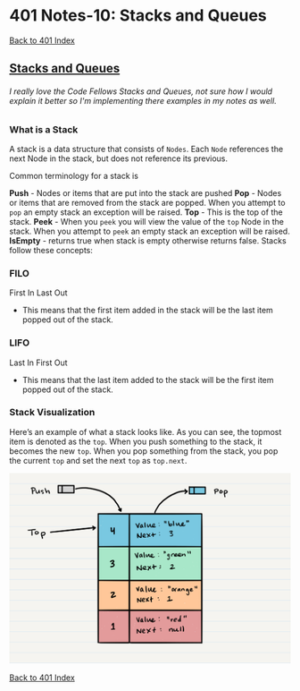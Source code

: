 # 401 Notes-10: Stacks and Queues
[Back to 401 Index](401-index.md)<br>


## [Stacks and Queues](https://codefellows.github.io/common_curriculum/data_structures_and_algorithms/Code_401/class-10/resources/stacks_and_queues.html)
###### I really love the Code Fellows Stacks and Queues, not sure how I would explain it better so I'm implementing there examples in my notes as well. 


### What is a Stack
A stack is a data structure that consists of `Nodes`. Each `Node` references the next Node in the stack, but does not reference its previous.

Common terminology for a stack is

<b>Push</b> - Nodes or items that are put into the stack are pushed
<b>Pop</b> - Nodes or items that are removed from the stack are popped. When you attempt to `pop` an empty stack an exception will be raised.
<b>Top</b> - This is the top of the stack.
<b>Peek</b> - When you `peek` you will view the value of the `top` Node in the stack. When you attempt to `peek` an empty stack an exception will be raised.
<b>IsEmpty</b> - returns true when stack is empty otherwise returns false.
Stacks follow these concepts:

### FILO
First In Last Out

- This means that the first item added in the stack will be the last item popped out of the stack.

### LIFO
Last In First Out

- This means that the last item added to the stack will be the first item popped out of the stack.


### Stack Visualization
Here’s an example of what a stack looks like. As you can see, the topmost item is denoted as the `top`. When you push something to the stack, it becomes the new `top`. When you pop something from the stack, you pop the current `top` and set the next `top` as `top.next`.

![stack1](../assets/stack1.png)




[Back to 401 Index](401-index.md)